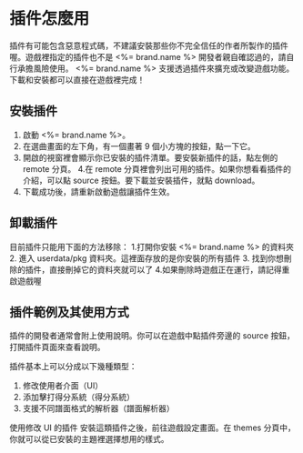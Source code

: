 # 插件怎麼用
插件有可能包含惡意程式碼，不建議安裝那些你不完全信任的作者所製作的插件喔。遊戲裡指定的插件也不是 <%= brand.name %> 開發者親自確認過的，請自行承擔風險使用。
<%= brand.name %> 支援透過插件來擴充或改變遊戲功能。下載和安裝都可以直接在遊戲裡完成！

## 安裝插件
1. 啟動 <%= brand.name %>。
2. 在選曲畫面的左下角，有一個畫著 9 個小方塊的按鈕，點一下它。
3. 開啟的視窗裡會顯示你已安裝的插件清單。要安裝新插件的話，點左側的 remote 分頁。
4.在 remote 分頁裡會列出可用的插件。如果你想看看插件的介紹，可以點 source 按鈕。要下載並安裝插件，就點 download。
5. 下載成功後，請重新啟動遊戲讓插件生效。


## 卸載插件
目前插件只能用下面的方法移除：
1.打開你安裝 <%= brand.name %> 的資料夾
2. 進入 userdata/pkg 資料夾。這裡面存放的是你安裝的所有插件
3. 找到你想刪除的插件，直接刪掉它的資料夾就可以了
4.如果刪除時遊戲正在運行，請記得重啟遊戲喔

## 插件範例及其使用方式
插件的開發者通常會附上使用說明。你可以在遊戲中點插件旁邊的 source 按鈕，打開插件頁面來查看說明。

插件基本上可以分成以下幾種類型：
1. 修改使用者介面（UI）
2. 添加擊打得分系統（得分系統）
3. 支援不同譜面格式的解析器（譜面解析器）

使用修改 UI 的插件
安裝這類插件之後，前往遊戲設定畫面。在 themes 分頁中，你就可以從已安裝的主題裡選擇想用的樣式。
